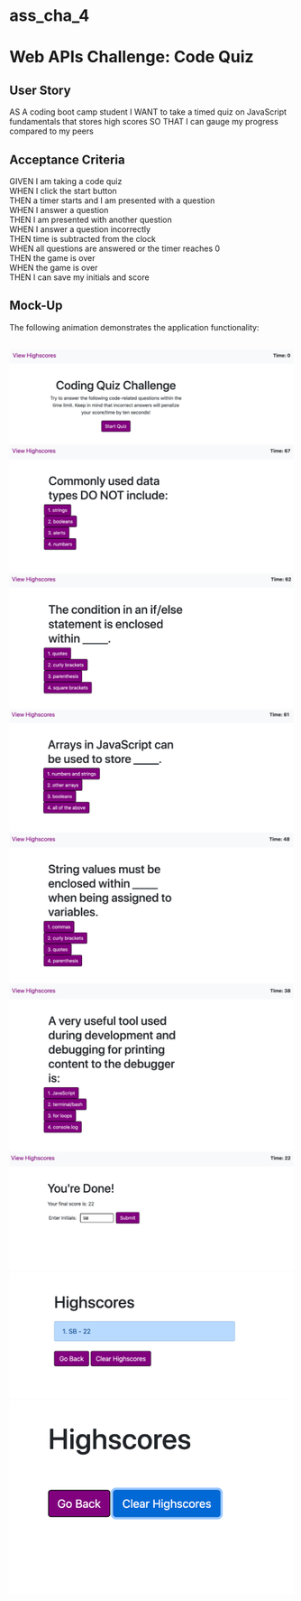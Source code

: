 # ass_cha_4

<h1> Web APIs Challenge: Code Quiz</h1>
<h2>User Story</h2>
<p>AS A coding boot camp student
I WANT to take a timed quiz on JavaScript fundamentals that stores high scores
SO THAT I can gauge my progress compared to my peers</p>
<h2>Acceptance Criteria</h2>
<p>GIVEN I am taking a code quiz<br/>
WHEN I click the start button<br/>
THEN a timer starts and I am presented with a question<br/>
WHEN I answer a question<br/>
THEN I am presented with another question<br/>
WHEN I answer a question incorrectly<br/>
THEN time is subtracted from the clock<br/>
WHEN all questions are answered or the timer reaches 0<br/>
THEN the game is over<br/>
WHEN the game is over<br/>
THEN I can save my initials and score</p>
<h2>Mock-Up</h2>
<p>The following animation demonstrates the application functionality:</p><br/>
<img src="./assets/images/mainpage.png"/><br/><img src="./assets/images/firstquestion.png"/><br/>
<img src="./assets/images/secondquestion.png"/><br/>
<img src="./assets/images/thirdquestion.png"/><br/>
<img src="./assets/images/fourthquestion.png"/><br/>
<img src="./assets/images/fifthquestion.png"/><br/>
<img src="./assets/images/submitscore.png"/><br/>
<img src="./assets/images/highscorelist.png"/><br/>
<img src="./assets/images/clearedhighscore.png"/><br/>
